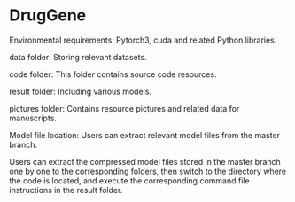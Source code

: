 # DrugGene
Environmental requirements: Pytorch3, cuda and related Python libraries.

data folder: Storing relevant datasets.

code folder: This folder contains source code resources.

result folder: Including various models.

pictures folder: Contains resource pictures and related data for manuscripts.

Model file location: Users can extract relevant model files from the master branch.

Users can extract the compressed model files stored in the master branch one by one to the corresponding folders, then switch to the directory where the code is located, 
and execute the corresponding command file instructions in the result folder.
